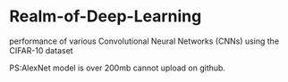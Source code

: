 # Realm-of-Deep-Learning
performance of various Convolutional Neural Networks (CNNs) using the CIFAR-10 dataset



PS:AlexNet model is over 200mb cannot upload on github.
